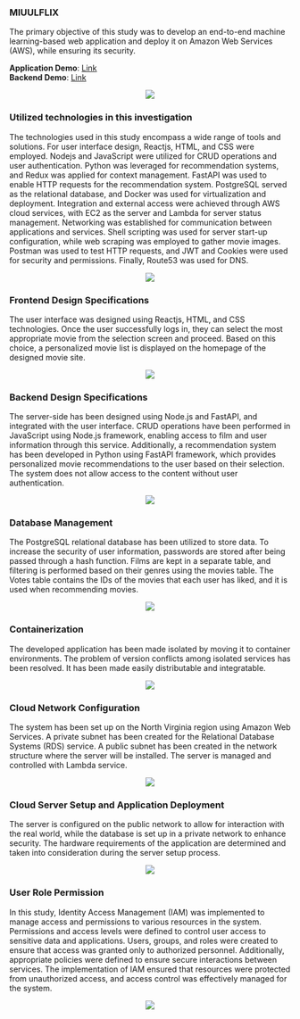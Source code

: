 ### MIUULFLIX

The primary objective of this study was to develop an end-to-end machine learning-based web application and deploy it on Amazon Web Services (AWS), while ensuring its security.

<b>Application Demo</b>: <a href="https://youtu.be/oniCY-gwxAc">Link</a><br>
<b>Backend Demo</b>: <a href="https://youtu.be/tFG1jJXDjcA">Link</a>

<p align="center">
  <img src="./images/1.PNG">
</p> 

### Utilized technologies in this investigation

The technologies used in this study encompass a wide range of tools and solutions. For user interface design, Reactjs, HTML, and CSS were employed. Nodejs and JavaScript were utilized for CRUD operations and user authentication. Python was leveraged for recommendation systems, and Redux was applied for context management. FastAPI was used to enable HTTP requests for the recommendation system. PostgreSQL served as the relational database, and Docker was used for virtualization and deployment. Integration and external access were achieved through AWS cloud services, with EC2 as the server and Lambda for server status management. Networking was established for communication between applications and services. Shell scripting was used for server start-up configuration, while web scraping was employed to gather movie images. Postman was used to test HTTP requests, and JWT and Cookies were used for security and permissions. Finally, Route53 was used for DNS.

<p align="center">
  <img src="./images/2.PNG">
</p> 

### Frontend Design Specifications

The user interface was designed using Reactjs, HTML, and CSS technologies. Once the user successfully logs in, they can select the most appropriate movie from the selection screen and proceed. Based on this choice, a personalized movie list is displayed on the homepage of the designed movie site.

<p align="center">
  <img src="./images/3.PNG">
</p>

### Backend Design Specifications

The server-side has been designed using Node.js and FastAPI, and integrated with the user interface. CRUD operations have been performed in JavaScript using Node.js framework, enabling access to film and user information through this service. Additionally, a recommendation system has been developed in Python using FastAPI framework, which provides personalized movie recommendations to the user based on their selection. The system does not allow access to the content without user authentication.

<p align="center">
  <img src="./images/4.PNG">
</p>

### Database Management

The PostgreSQL relational database has been utilized to store data. To increase the security of user information, passwords are stored after being passed through a hash function. Films are kept in a separate table, and filtering is performed based on their genres using the movies table. The Votes table contains the IDs of the movies that each user has liked, and it is used when recommending movies.

<p align="center">
  <img src="./images/5.PNG">
</p>

### Containerization

The developed application has been made isolated by moving it to container environments. The problem of version conflicts among isolated services has been resolved. It has been made easily distributable and integratable.

<p align="center">
  <img src="./images/6.PNG">
</p>

### Cloud Network Configuration

The system has been set up on the North Virginia region using Amazon Web Services. A private subnet has been created for the Relational Database Systems (RDS) service. A public subnet has been created in the network structure where the server will be installed. The server is managed and controlled with Lambda service.

<p align="center">
  <img src="./images/7.PNG">
</p>

### Cloud Server Setup and Application Deployment

The server is configured on the public network to allow for interaction with the real world, while the database is set up in a private network to enhance security. The hardware requirements of the application are determined and taken into consideration during the server setup process.

<p align="center">
  <img src="./images/8.PNG">
</p>

### User Role Permission

In this study, Identity Access Management (IAM) was implemented to manage access and permissions to various resources in the system. Permissions and access levels were defined to control user access to sensitive data and applications. Users, groups, and roles were created to ensure that access was granted only to authorized personnel. Additionally, appropriate policies were defined to ensure secure interactions between services. The implementation of IAM ensured that resources were protected from unauthorized access, and access control was effectively managed for the system.

<p align="center">
  <img src="./images/9.PNG">
</p>
